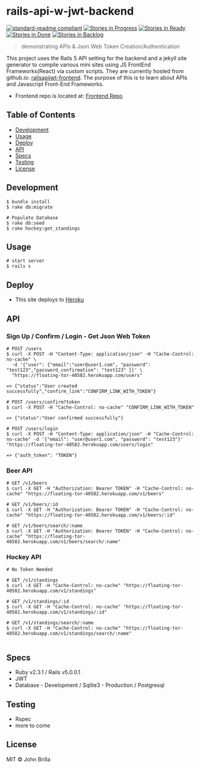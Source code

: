 # rails-api-w-jwt-backend

[![standard-readme compliant](https://img.shields.io/badge/standard--readme-OK-green.svg?style=flat-square)](https://github.com/RichardLitt/standard-readme)
[![Stories in Progress](https://badge.waffle.io/jbcool17/railsapijwt.svg?label=In%20Progress&title=In%20Progress)](http://waffle.io/jbcool17/railsapijwt)
[![Stories in Ready](https://badge.waffle.io/jbcool17/railsapijwt.svg?label=ready&title=Ready)](http://waffle.io/jbcool17/railsapijwt)
[![Stories in Done](https://badge.waffle.io/jbcool17/railsapijwt.svg?label=done&title=Done)](http://waffle.io/jbcool17/railsapijwt)
[![Stories in Backlog](https://badge.waffle.io/jbcool17/railsapijwt.svg?label=backlog&title=backlog)](http://waffle.io/jbcool17/railsapijwt)

> demonstrating APIs &amp; Json Web Token Creation/Authentication

This project uses the Rails 5 API setting for the backend and a jekyll site generator to compile various mini sites using JS FrontEnd Frameworks(React) via custom scripts. They are currently hosted from github.io: [railsapijwt-frontend](https://jbcool17.github.io/railsapijwt-frontend/). The purpose of this is to learn about APIs and Javascript Front-End Frameworks.
- Frontend repo is located at: [Frontend Repo](https://github.com/jbcool17/railsapijwt-frontend)

## Table of Contents

- [Development](#development)
- [Usage](#usage)
- [Deploy](#deploy)
- [API](#api)
- [Specs](#specs)
- [Testing](#testing)
- [License](#license)

## Development
```
$ bundle install
$ rake db:migrate

# Populate Database
$ rake db:seed
$ rake hockey:get_standings
```

## Usage
```
# start server
$ rails s
```

## Deploy
- This site deploys to [Heroku](https://floating-tor-40582.herokuapp.com/)

## API

### Sign Up / Confirm / Login - Get Json Web Token
```
# POST /users
$ curl -X POST -H "Content-Type: application/json" -H "Cache-Control: no-cache" \
  -d '{"user": {"email":"user@user1.com", "password": "test123","password_confirmation": "test123" }}' \
  "https://floating-tor-40582.herokuapp.com/users"

=> {"status":"User created successfully","confirm_link":"CONFIRM_LINK_WITH_TOKEN"}

# POST /users/confirm?token
$ curl -X POST -H "Cache-Control: no-cache" "CONFIRM_LINK_WITH_TOKEN"

=> {"status":"User confirmed successfully"}

# POST /users/login
$ curl -X POST -H "Content-Type: application/json" -H "Cache-Control: no-cache" -d '{"email": "user@user1.com", "password": "test123"}' "https://floating-tor-40582.herokuapp.com/users/login"

=> {"auth_token": "TOKEN"}
```

### Beer API
```
# GET /v1/beers
$ curl -X GET -H "Authorization: Bearer TOKEN" -H "Cache-Control: no-cache" "https://floating-tor-40582.herokuapp.com/v1/beers"

# GET /v1/beers/:id
$ curl -X GET -H "Authorization: Bearer TOKEN" -H "Cache-Control: no-cache" "https://floating-tor-40582.herokuapp.com/v1/beers/:id"

# GET /v1/beers/search/:name
$ curl -X GET -H "Authorization: Bearer TOKEN" -H "Cache-Control: no-cache" "https://floating-tor-40582.herokuapp.com/v1/beers/search/:name"
```

### Hockey API
```
# No Token Needed

# GET /v1/standings
$ curl -X GET -H "Cache-Control: no-cache" "https://floating-tor-40582.herokuapp.com/v1/standings"

# GET /v1/standings/:id
$ curl -X GET -H "Cache-Control: no-cache" "https://floating-tor-40582.herokuapp.com/v1/standings/:id"

# GET /v1/standings/search/:name
$ curl -X GET -H "Cache-Control: no-cache" "https://floating-tor-40582.herokuapp.com/v1/standings/search/:name"


```

## Specs
- Ruby v2.3.1 / Rails v5.0.0.1
- JWT
- Database - Development / Sqlite3 - Production / Postgresql

## Testing
- Rspec
- more to come

## License

MIT © John Brilla
